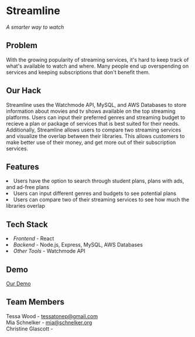 # Streamline
<i>A smarter way to watch</i>

## Problem
With the growing popularity of streaming services, it's hard to keep track of what's available to watch and where. 
Many people end up overspending on services and keeping subscriptions that don't benefit them. 

## Our Hack
Streamline uses the Watchmode API, MySQL, and AWS Databases to store information about movies and tv shows available 
on the top streaming platforms. Users can input their preferred genres and streaming budget to recieve a plan or package
of services that is best suited for their needs. Additionally, Streamline allows users to compare two streaming services and visualize the overlap between their libraries. This allows customers to make better use of their money, and get more out of
their subscription services. <br>


## Features
<li> Users have the option to search through student plans, plans with ads, and ad-free plans </li>
<li> Users can input different genres and budgets to see potential plans</li>
<li> Users can compare two of their streaming services to see how much the libraries overlap </li>

## Tech Stack
<li><em>Frontend</em> - React
<li><em>Backend</em> - Node.js, Express, MySQL, AWS Databases
<li><em>Other Tools</em> - Watchmode API

## Demo
<a href = "https://pitt-my.sharepoint.com/:p:/g/personal/mis384_pitt_edu/ESEio6XmODZChs26j0QaSJ0BJBkZC3Pv7uJMbdllsb5YQw?e=NspMoW"> Our Demo </a>

## Team Members
Tessa Wood - tessatonep@gmail.com <br>
Mia Schnelker - mia@schnelker.org <br>
Christine Glascott - 